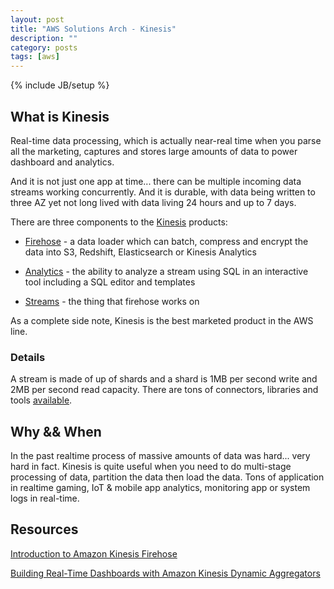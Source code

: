 ```yaml
---
layout: post
title: "AWS Solutions Arch - Kinesis"
description: ""
category: posts
tags: [aws]
---
```

{% include JB/setup %}


## What is Kinesis
Real-time data processing, which is actually near-real time when you parse all the marketing, captures and stores large amounts of data to power dashboard and analytics.

And it is not just one app at time... there can be multiple incoming data streams working concurrently. And it is durable, with data being written to three AZ yet not long lived with data living 24 hours and up to 7 days. 

There are three components to the [Kinesis](https://aws.amazon.com/kinesis/) products:

- [Firehose](https://aws.amazon.com/kinesis/firehose/) - a data loader which can batch, compress and encrypt the data into S3, Redshift, Elasticsearch or Kinesis Analytics

- [Analytics](https://aws.amazon.com/kinesis/analytics/) - the ability to analyze a stream using SQL in an interactive tool including a SQL editor and templates

- [Streams](https://aws.amazon.com/kinesis/streams/) - the thing that firehose works on

As a complete side note, Kinesis is the best marketed product in the AWS line. 

### Details
A stream is made of up of shards and a shard is 1MB per second write and 2MB per second read capacity. There are tons of connectors, libraries and tools [available](https://aws.amazon.com/kinesis/streams/developer-resources/). 

## Why && When
In the past realtime process of massive amounts of data was hard... very hard in fact.  Kinesis is quite useful when you need to do multi-stage processing of data, partition the data then load the data. Tons of application in realtime gaming, IoT & mobile app analytics, monitoring app or system logs in real-time.

## Resources

[Introduction to Amazon Kinesis Firehose](https://qwiklabs.com/focuses/2988) 

[Building Real-Time Dashboards with Amazon Kinesis Dynamic Aggregators](https://qwiklabs.com/focuses/2596)

